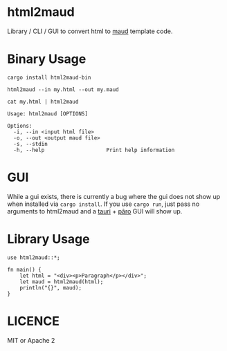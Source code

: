 # html2maud

Library / CLI / GUI to convert html to [maud]() template code.

# Binary Usage

`cargo install html2maud-bin`

`html2maud --in my.html --out my.maud`

`cat my.html | html2maud`

```
Usage: html2maud [OPTIONS]

Options:
  -i, --in <input html file>
  -o, --out <output maud file>
  -s, --stdin
  -h, --help                    Print help information
```

# GUI

While a gui exists, there is currently a bug where the gui does not show up when installed via `cargo install`.
If you use `cargo run`, just pass no arguments to html2maud and a [tauri](https://tauri.app) + [pâro](https://github.com/grayfallstown/paro-rs) GUI will show up.

# Library Usage

```
use html2maud::*;

fn main() {
    let html = "<div><p>Paragraph</p></div>";
    let maud = html2maud(html);
    println("{}", maud);
}
```

# LICENCE

MIT or Apache 2
